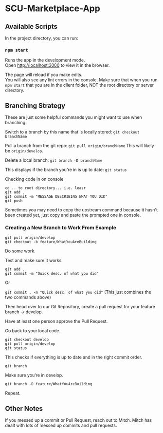 # SCU-Marketplace-App
## Available Scripts

In the project directory, you can run:

### `npm start`

Runs the app in the development mode.<br>
Open [http://localhost:3000](http://localhost:3000) to view it in the browser.

The page will reload if you make edits.<br>
You will also see any lint errors in the console.
Make sure that when you run `npm start` that you are in the client folder, NOT the root directory or server directory.

## Branching Strategy

These are just some helpful commands you might want to use when branching:

Switch to a branch by this name that is locally stored:
`git checkout branchName`

Pull a branch from the git repo:
`git pull origin/branchName`
This will likely be `origin/develop`.

Delete a local branch:
`git branch -D branchName`

This displays if the branch you're in is up to date:
`git status`

Checking code in on console
```
cd .. to root directory... i.e. leasr
git add .
git commit -m "MESSAGE DESCRIBING WHAT YOU DID"
git push
```
Sometimes you may need to copy the upstream command because it hasn't been created yet, just copy and paste the prompted one in console.

### Creating a New Branch to Work From Example
```
git pull origin/develop
git checkout -b feature/WhatYouAreBuilding
```

Do some work.

Test and make sure it works.

```
git add .
git commit -m "Quick desc. of what you did"
```

Or

`git commit . -m "Quick desc. of what you did"` (This just combines the two commands above)

Then head over to our Git Repository, create a pull request for your feature branch -> develop.

Have at least one person approve the Pull Request.

Go back to your local code.

```
git checkout develop
git pull origin/develop
git status
```

This checks if everything is up to date and in the right commit order.

`git branch`

Make sure you're in develop.

`git branch -D feature/WhatYouAreBuilding`

Repeat.

## Other Notes
If you messed up a commit or Pull Request, reach out to Mitch. Mitch has dealt with lots of messed up commits and pull requests.
